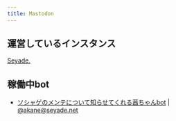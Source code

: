 ```yaml
---
title: Mastodon
---
```


## 運営しているインスタンス
[Seyade.](https://seyade.net/)

## 稼働中bot
* [ソシャゲのメンテについて知らせてくれる茜ちゃんbot](./akanebot) | [@akane@seyade.net](https://42thz.one/MstdnAkane)
